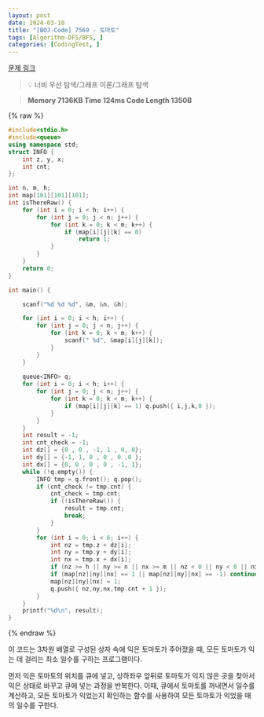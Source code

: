 ```yaml
---
layout: post
date: 2024-03-10
title: "[BOJ-Code] 7569 - 토마토"
tags: [Algorithm-DFS/BFS, ]
categories: [CodingTest, ]
---
```


[문제 링크](https://www.acmicpc.net/problem/7569)


> 💡 너비 우선 탐색/그래프 이론/그래프 탐색


> **Memory   7136KB                                   Time   124ms                               Code Length   1350B**



{% raw %}
```c++
#include<stdio.h>
#include<queue>
using namespace std;
struct INFO {
	int z, y, x;
	int cnt;
};

int n, m, h;
int map[101][101][101];
int isThereRaw() {
	for (int i = 0; i < h; i++) {
		for (int j = 0; j < n; j++) {
			for (int k = 0; k < m; k++) {
				if (map[i][j][k] == 0)
					return 1;
			}
		}
	}
	return 0;
}

int main() {

	scanf("%d %d %d", &m, &n, &h);

	for (int i = 0; i < h; i++) {
		for (int j = 0; j < n; j++) {
			for (int k = 0; k < m; k++) {
				scanf(" %d", &map[i][j][k]);
			}
		}
	}
	
	queue<INFO> q;
	for (int i = 0; i < h; i++) {
		for (int j = 0; j < n; j++) {
			for (int k = 0; k < m; k++) {
				if (map[i][j][k] == 1) q.push({ i,j,k,0 });
			}
		}
	}
	int result = -1;
	int cnt_check = -1;
	int dz[] = {0 , 0 , -1, 1 , 0, 0};
	int dy[] = {-1, 1, 0 , 0 , 0 ,0 };
	int dx[] = {0, 0 , 0 , 0 , -1, 1};
	while (!q.empty()) {
		INFO tmp = q.front(); q.pop();
		if (cnt_check != tmp.cnt) {
			cnt_check = tmp.cnt;
			if (!isThereRaw()) {
				result = tmp.cnt;
				break;
			}
		}
		for (int i = 0; i < 6; i++) {
			int nz = tmp.z + dz[i];
			int ny = tmp.y + dy[i];
			int nx = tmp.x + dx[i];
			if (nz >= h || ny >= n || nx >= m || nz < 0 || ny < 0 || nx < 0) continue;
			if (map[nz][ny][nx] == 1 || map[nz][ny][nx] == -1) continue;
			map[nz][ny][nx] = 1;
			q.push({ nz,ny,nx,tmp.cnt + 1 });
		}
	}
	printf("%d\n", result);
}
```
{% endraw %}



이 코드는 3차원 배열로 구성된 상자 속에 익은 토마토가 주어졌을 때, 모든 토마토가 익는 데 걸리는 최소 일수를 구하는 프로그램이다.

먼저 익은 토마토의 위치를 큐에 넣고, 상하좌우 앞뒤로 토마토가 익지 않은 곳을 찾아서 익은 상태로 바꾸고 큐에 넣는 과정을 반복한다. 이때, 큐에서 토마토를 꺼내면서 일수를 계산하고, 모든 토마토가 익었는지 확인하는 함수를 사용하여 모든 토마토가 익었을 때의 일수를 구한다.

